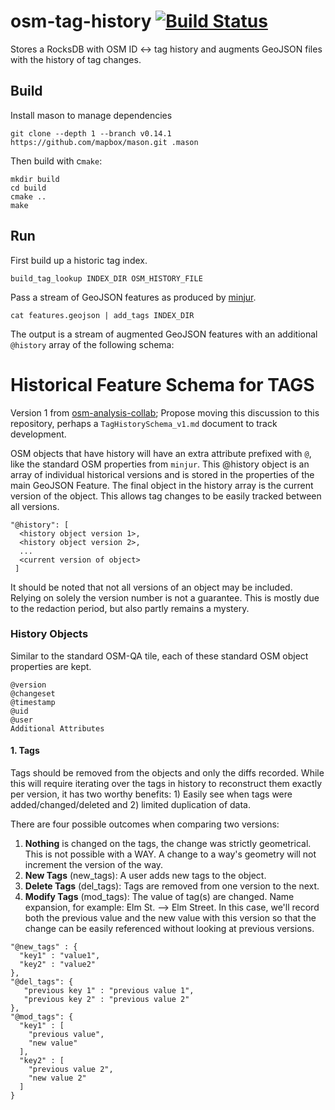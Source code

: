 # osm-tag-history [![Build Status](https://travis-ci.org/mapbox/osm-tag-history.svg?branch=master)](https://travis-ci.org/mapbox/osm-tag-history)
Stores a RocksDB with OSM ID &lt;-> tag history and augments GeoJSON files with the history of tag changes.

## Build


Install mason to manage dependencies

```
git clone --depth 1 --branch v0.14.1 https://github.com/mapbox/mason.git .mason
```

Then build with c`make`:
```
mkdir build
cd build
cmake ..
make
```

## Run

First build up a historic tag index.

```
build_tag_lookup INDEX_DIR OSM_HISTORY_FILE
```

Pass a stream of GeoJSON features as produced by [minjur](https://github.com/mapbox/minjur).

```
cat features.geojson | add_tags INDEX_DIR
```

The output is a stream of augmented GeoJSON features with an additional `@history` array of the following schema:

# Historical Feature Schema for TAGS
Version 1 from [osm-analysis-collab](https://github.com/mapbox/osm-analysis-collab/issues/30); Propose moving this discussion to this repository, perhaps a `TagHistorySchema_v1.md` document to track development.

OSM objects that have history will have an extra attribute prefixed with `@`, like the standard OSM properties from `minjur`. This @history object is an array of individual historical versions and is stored in the properties of the main GeoJSON Feature. The final object in the history array is the current version of the object. This allows tag changes to be easily tracked between all versions.
```
"@history": [ 
  <history object version 1>,
  <history object version 2>,
  ...
  <current version of object>
 ]
 ```
It should be noted that not all versions of an object may be included. Relying on solely the version number is not a guarantee. This is mostly due to the redaction period, but also partly remains a mystery.

### History Objects

Similar to the standard OSM-QA tile, each of these standard OSM object properties are kept.
```
@version
@changeset
@timestamp
@uid
@user
Additional Attributes
```
#### 1. Tags

Tags should be removed from the objects and only the diffs recorded. While this will require iterating over the tags in history to reconstruct them exactly per version, it has two worthy benefits: 1) Easily see when tags were added/changed/deleted and 2) limited duplication of data.

There are four possible outcomes when comparing two versions:

1. **Nothing** is changed on the tags, the change was strictly geometrical. This is not possible with a WAY. A change to a way's geometry will not increment the version of the way.
1. **New Tags** (new_tags): A user adds new tags to the object.
1. **Delete Tags** (del_tags): Tags are removed from one version to the next.
1. **Modify Tags** (mod_tags): The value of tag(s) are changed. Name expansion, for example: Elm St. --> Elm Street. In this case, we'll record both the previous value and the new value with this version so that the change can be easily referenced without looking at previous versions.
```
"@new_tags" : { 
  "key1" : "value1", 
  "key2" : "value2" 
},
"@del_tags": {
   "previous key 1" : "previous value 1",
   "previous key 2" : "previous value 2"
},
"@mod_tags": {
  "key1" : [
    "previous value",
    "new value"
  ],
  "key2" : [
    "previous value 2",
    "new value 2"
  ]
}
```
